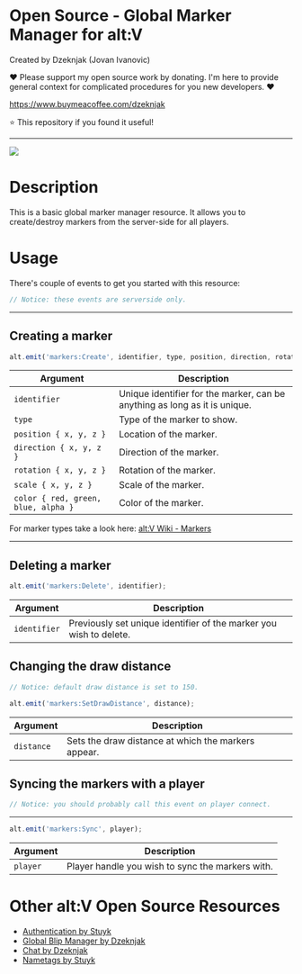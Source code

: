 # Open Source - Global Marker Manager for alt:V

Created by Dzeknjak (Jovan Ivanovic)

❤️ Please support my open source work by donating. I'm here to provide general context for complicated procedures for you new developers. ❤️

https://www.buymeacoffee.com/dzeknjak

⭐ This repository if you found it useful!

---

![](https://i.imgur.com/sm8wP7R.png)

# Description

This is a basic global marker manager resource. It allows you to create/destroy markers from the server-side for all players.

# Usage

There's couple of events to get you started with this resource:

```javascript
// Notice: these events are serverside only.
```

---

## Creating a marker

```javascript
alt.emit('markers:Create', identifier, type, position, direction, rotation, scale, color);
```

| Argument                            | Description                                                                |
| ----------------------------------- | -------------------------------------------------------------------------- |
| `identifier`                        | Unique identifier for the marker, can be anything as long as it is unique. |
| `type`                              | Type of the marker to show.                                                |
| `position { x, y, z }`              | Location of the marker.                                                    |
| `direction { x, y, z }`             | Direction of the marker.                                                   |
| `rotation { x, y, z }`              | Rotation of the marker.                                                    |
| `scale { x, y, z }`                 | Scale of the marker.                                                       |
| `color { red, green, blue, alpha }` | Color of the marker.                                                       |

For marker types take a look here: [alt:V Wiki - Markers](https://wiki.altv.mp/HUD:Markers)

---

## Deleting a marker

```javascript
alt.emit('markers:Delete', identifier);
```

| Argument     | Description                                                        |
| ------------ | ------------------------------------------------------------------ |
| `identifier` | Previously set unique identifier of the marker you wish to delete. |

## Changing the draw distance

```javascript
// Notice: default draw distance is set to 150.
```

```javascript
alt.emit('markers:SetDrawDistance', distance);
```

| Argument   | Description                                         |
| ---------- | --------------------------------------------------- |
| `distance` | Sets the draw distance at which the markers appear. |

## Syncing the markers with a player

```javascript
// Notice: you should probably call this event on player connect.
```

---

```javascript
alt.emit('markers:Sync', player);
```

| Argument | Description                                      |
| -------- | ------------------------------------------------ |
| `player` | Player handle you wish to sync the markers with. |

# Other alt:V Open Source Resources

-   [Authentication by Stuyk](https://github.com/Stuyk/altv-os-auth)
-   [Global Blip Manager by Dzeknjak](https://github.com/jovanivanovic/altv-os-global-blip-manager)
-   [Chat by Dzeknjak](https://github.com/jovanivanovic/altv-os-chat)
-   [Nametags by Stuyk](https://github.com/Stuyk/altv-os-nametags)
